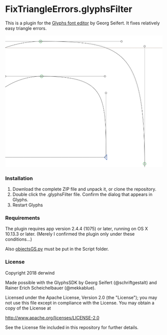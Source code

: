 # FixTriangleErrors.glyphsFilter

This is a plugin for the [Glyphs font editor](https://glyphsapp.com/) by Georg Seifert.
It fixes relatively easy triangle errors.

![](./FixTriangleErrors.png)

### Installation

1. Download the complete ZIP file and unpack it, or clone the repository.
2. Double click the .glyphsFilter file. Confirm the dialog that appears in Glyphs.
3. Restart Glyphs

### Requirements

The plugin requires app version 2.4.4 (1075) or later, running on OS X 10.13.3 or later. (Merely I confirmed the plugin only under these conditions...)

Also [objectsGS.py](https://github.com/schriftgestalt/Glyphs-Scripts/blob/master/objectsGS.py) must be put in the Script folder.

### License

Copyright 2018 derwind

Made possible with the GlyphsSDK by Georg Seifert (@schriftgestalt) and Rainer Erich Scheichelbauer (@mekkablue).

Licensed under the Apache License, Version 2.0 (the "License");
you may not use this file except in compliance with the License.
You may obtain a copy of the License at

http://www.apache.org/licenses/LICENSE-2.0

See the License file included in this repository for further details.
